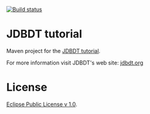 [![Build status](https://api.travis-ci.org/edrdo/jdbdt-tutorial.png?branch=master)](https://travis-ci.org/edrdo/jdbdt-tutorial)

# JDBDT tutorial

Maven project for the [JDBDT tutorial](http://jdbdt.org/Tutorial.html).

For more information visit JDBDT's web site: [jdbdt.org](http://jdbdt.org)

# License

[Eclipse Public License v 1.0](http://www.eclipse.org/legal/epl-v10.html).


